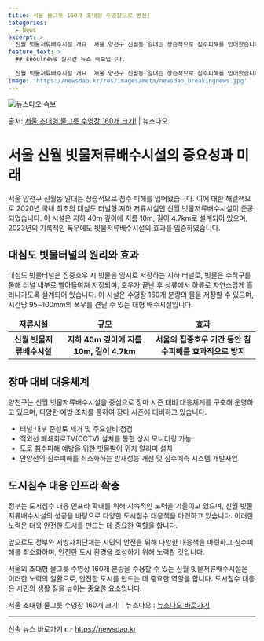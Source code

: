 ```yaml
---
title: 서울 물그릇 160개 초대형 수영장으로 변신!
categories:
  - News
excerpt: >
  신월 빗물저류배수시설 개요  서울 양천구 신월동 일대는 상습적으로 침수피해를 입어왔습니다. 특히, 2010년…
feature_text: >
  ## seoulnews 실시간 뉴스 속보입니다.

  신월 빗물저류배수시설 개요  서울 양천구 신월동 일대는 상습적으로 침수피해를 입어왔습니다. 특히, 2010년…
image: 'https://newsdao.kr/res/images/meta/newsdao_breakingnews.jpg'
---
```


![뉴스다오 속보](https://newsdao.kr/res/images/meta/newsdao_breakingnews.jpg)

<p>출처: <a href="https://newsdao.kr/4590" rel="dofollow">서울 초대형 물그릇 수영장 160개 크기!</a> | 뉴스다오</p>

<h1>서울 신월 빗물저류배수시설의 중요성과 미래</h1>
<p data-ke-size="size16">서울 양천구 신월동 일대는 상습적으로 침수 피해를 입어왔습니다. 이에 대한 해결책으로 2020년 국내 최초의 대심도 터널형 지하 저류시설인 신월 빗물저류배수시설이 준공되었습니다. 이 시설은 지하 40m 깊이에 지름 10m, 길이 4.7km로 설계되어 있으며, 2023년의 기록적인 폭우에도 빗물저류배수시설의 효과를 입증하였습니다.<br></p>

<h2 data-ke-size="size26">대심도 빗물터널의 원리와 효과</h2>
<p data-ke-size="size16">대심도 빗물터널은 집중호우 시 빗물을 임시로 저장하는 지하 터널로, 빗물은 수직구를 통해 터널 내부로 빨아들여져 저장되며, 호우가 끝난 후 상류에서 하류로 자연스럽게 흘러나가도록 설계되어 있습니다. 이 시설은 수영장 160개 분량의 물을 저장할 수 있으며, 시간당 95~100mm의 폭우를 견딜 수 있는 대형 배수시설입니다.</p>

<table>
<thead>
<tr>
<td style="text-align: center; height: 17px;"><b>저류시설</b></td>
<td style="text-align: center; height: 17px;"><b>규모</b></td>
<td style="text-align: center; height: 17px;"><b>효과</b></td>
</tr>
</thead>
<tbody>
<tr>
<td style="text-align: center; height: 17px;"><b>신월 빗물저류배수시설</b></td>
<td style="text-align: center; height: 17px;"><b>지하 40m 깊이에 지름 10m, 길이 4.7km</b></td>
<td style="text-align: center; height: 17px;"><b>서울의 집중호우 기간 동안 침수피해를 효과적으로 방지</b></td>
</tr>
</tbody>
</table>

<h2 data-ke-size="size26">장마 대비 대응체계</h2>
<p data-ke-size="size16">양천구는 신월 빗물저류배수시설을 중심으로 장마 시즌 대비 대응체계를 구축해 운영하고 있으며, 다양한 예방 조치를 통하여 장마 시즌에 대비하고 있습니다.</p>

<ul>
<li>터널 내부 준설토 제거 및 주요설비 점검</li>
<li>적외선 폐쇄회로TV(CCTV) 설치를 통한 상시 모니터링 가능</li>
<li>도로 침수피해 예방을 위한 빗물받이 위치 알리미 설치</li>
<li>안양천의 침수피해를 최소화하는 방재성능 개선 및 침수예측 시스템 개발사업</li>
</ul>

<h2 data-ke-size="size26">도시침수 대응 인프라 확충</h2>
<p data-ke-size="size16">정부는 도시침수 대응 인프라 확대를 위해 지속적인 노력을 기울이고 있으며, 신월 빗물저류배수시설의 성공을 바탕으로 다양한 도시침수 대응책을 마련하고 있습니다. 이러한 노력은 더욱 안전한 도시를 만드는 데 중요한 역할을 합니다.</p>

<p data-ke-size="size16">앞으로도 정부와 지방자치단체는 시민의 안전을 위해 다양한 대응책을 마련하고 침수피해를 최소화하며, 안전한 도시 환경을 조성하기 위해 노력할 것입니다.</p>

<p data-ke-size="size16">서울의 초대형 물그릇 수영장 160개 분량을 수용할 수 있는 신월 빗물저류배수시설은 이러한 노력의 일환으로, 안전한 도시를 만드는 데 중요한 역할을 합니다. 도시침수 대응은 시민의 생활 질을 높이는 중요한 요소입니다.</p>

<p data-ke-size="size16">서울 초대형 물그릇 수영장 160개 크기! | 뉴스다오 : <a href="https://newsdao.kr/4590">뉴스다오 바로가기</a></p>
<hr> 

신속 뉴스 바로가기 👉 <a href="https://newsdao.kr" rel="dofollow">https://newsdao.kr</a>


